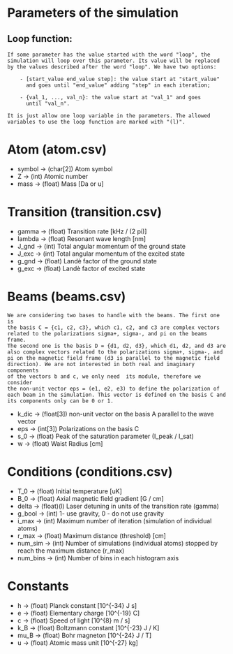 # Parameters of the simulation

## Loop function:

    If some parameter has the value started with the word "loop", the 
    simulation will loop over this parameter. Its value will be replaced
    by the values described after the word "loop". We have two options:

        - [start_value end_value step]: the value start at "start_value" 
          and goes until "end_value" adding "step" in each iteration;

        - {val_1, ..., val_n}: the value start at "val_1" and goes 
          until "val_n".

    It is just allow one loop variable in the parameters. The allowed 
    variables to use the loop function are marked with "(l)".

# Atom (atom.csv)

- symbol	->	(char[2])	Atom symbol
- Z			->	(int) 		Atomic number
- mass		->	(float) 	Mass [Da or u]

# Transition (transition.csv)
 
- gamma     ->  (float)     Transition rate [kHz / (2 pi)]
- lambda    ->  (float)     Resonant wave length [nm]
- J_gnd     ->  (int)       Total angular momentum of the ground state
- J_exc     ->  (int)       Total angular momentum of the excited state
- g_gnd     ->  (float)     Landè factor of the ground state
- g_exc     ->  (float)     Landè factor of excited state

# Beams  (beams.csv)

	We are considering two bases to handle with the beams. The first one is 
    the basis C = {c1, c2, c3}, which c1, c2, and c3 are complex vectors 
    related to the polarizations sigma+, sigma-, and pi on the beams frame.
    The second one is the basis D = {d1, d2, d3}, which d1, d2, and d3 are
    also complex vectors related to the polarizations sigma+, sigma-, and 
    pi on the magnetic field frame (d3 is parallel to the magnetic field 
    direction). We are not interested in both real and imaginary components
    of the vectors b and c, we only need  its module, therefore we consider
    the non-unit vector eps = (e1, e2, e3) to define the polarization of 
    each beam in the simulation. This vector is defined on the basis C and
    its components only can be 0 or 1.

- k_dic		-> (float[3])   non-unit vector on the basis A parallel to the wave vector
- eps		-> (int[3])     Polarizations on the basis C
- s_0  		-> (float)      Peak of the saturation parameter (I_peak / I_sat)
- w    		-> (float)      Waist Radius [cm]

# Conditions (conditions.csv)

- T_0       -> (float)      Initial temperature [uK]
- B_0       -> (float) 		Axial magnetic field gradient [G / cm]
- delta     -> (float)(l)   Laser detuning in units of the transition rate (gamma)
- g_bool    -> (int)		1- use gravity, 0 - do not use gravity
- i_max     -> (int)		Maximum number of iteration (simulation of individual atoms)
- r_max     -> (float)		Maximum distance (threshold) [cm]
- num_sim   -> (int)		Number of simulations (individual atoms) stopped by reach the maximum distance (r_max)
- num_bins  -> (int)		Number of bins in each histogram axis

# Constants

- h			-> (float)		Planck constant [10^{-34} J s]
- e			-> (float)		Elementary charge [10^{-19} C]
- c			-> (float)		Speed of light [10^{8} m / s]
- k_B		-> (float)		Boltzmann constant [10^{-23} J / K]
- mu_B		-> (float)		Bohr magneton [10^{-24} J / T]
- u			-> (float) 		Atomic mass unit [10^{-27} kg]